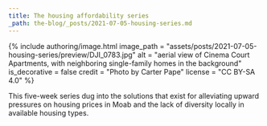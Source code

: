 ```yaml
---
title: The housing affordability series
_path: the-blog/_posts/2021-07-05-housing-series.md
---
```


{% include authoring/image.html
    image_path = "assets/posts/2021-07-05-housing-series/preview/DJI_0783.jpg"
    alt = "aerial view of Cinema Court Apartments, with neighboring single-family homes in the background"
    is_decorative = false
    credit = "Photo by Carter Pape"
    license = "CC BY-SA 4.0"
%}

This five-week series dug into the solutions that exist for alleviating upward pressures on housing prices in Moab and the lack of diversity locally in available housing types.
